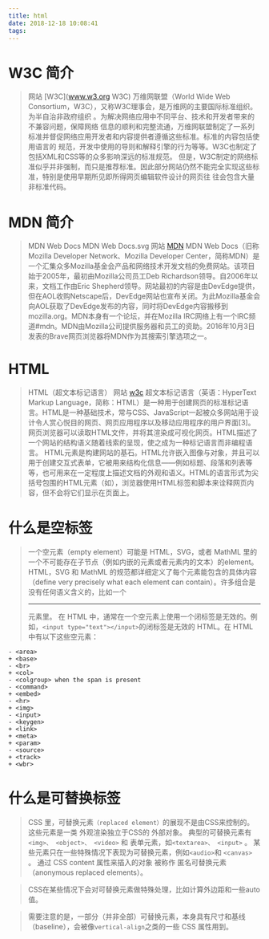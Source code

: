 ```yaml
---
title: html
date: 2018-12-18 10:08:41
tags:
---
```

# W3C 简介
>   网站	[W3C](www.w3.org W3C)
>   万维网联盟（World Wide Web Consortium，W3C），又称W3C理事会，是万维网的主要国际标准组织。为半自治非政府组织 。为解决网络应用中不同平台、技术和开发者带来的不兼容问题，保障网络   信息的顺利和完整流通，万维网联盟制定了一系列标准并督促网络应用开发者和内容提供者遵循这些标准。标准的内容包括使用语言的   规范，开发中使用的导则和解释引擎的行为等等。W3C也制定了包括XML和CSS等的众多影响深远的标准规范。 但是，W3C制定的网络标   准似乎并非强制，而只是推荐标准。因此部分网站仍然不能完全实现这些标准，特别是使用早期所见即所得网页编辑软件设计的网页往   往会包含大量非标准代码。
# MDN 简介
>   MDN Web Docs
>   MDN Web Docs.svg
>   网站	[MDN](developer.mozilla.org "MDN")
>   MDN Web Docs（旧称Mozilla Developer Network、Mozilla Developer Center，简称MDN）是一个汇集众多Mozilla基金会产品和网络技术开发文档的免费网站。该项目始于2005年，最初由Mozilla公司员工Deb Richardson领导。自2006年以来，文档工作由Eric Shepherd领导。网站最初的内容是由DevEdge提供，但在AOL收购Netscape后，DevEdge网站也宣布关闭。为此Mozilla基金会向AOL获取了DevEdge发布的内容，同时将DevEdge内容搬移到mozilla.org。MDN本身有一个论坛，并在Mozilla IRC网络上有一个IRC频道#mdn。MDN由Mozilla公司提供服务器和员工的资助。2016年10月3日发表的Brave网页浏览器将MDN作为其搜索引擎选项之一。
# HTML 
>  HTML（超文本标记语言）
>  网站 [w3c](www.w3.org/html/ "w3c")
>  超文本标记语言（英语：HyperText Markup Language，简称：HTML）是一种用于创建网页的标准标记语言。HTML是一种基础技术，常与CSS、JavaScript一起被众多网站用于设计令人赏心悦目的网页、网页应用程序以及移动应用程序的用户界面[3]。网页浏览器可以读取HTML文件，并将其渲染成可视化网页。HTML描述了一个网站的结构语义随着线索的呈现，使之成为一种标记语言而非编程语言。
>  HTML元素是构建网站的基石。HTML允许嵌入图像与对象，并且可以用于创建交互式表单，它被用来结构化信息——例如标题、段落和列表等等，也可用来在一定程度上描述文档的外观和语义。HTML的语言形式为尖括号包围的HTML元素（如<html>），浏览器使用HTML标签和脚本来诠释网页内容，但不会将它们显示在页面上。
# 什么是空标签
>   一个空元素（empty element）可能是 HTML，SVG，或者 MathML 里的一个不可能存在子节点（例如内嵌的元素或者元素内的文本）的element。HTML，SVG 和 MathML 的规范都详细定义了每个元素能包含的具体内容（define very precisely what each element can contain）。许多组合是没有任何语义含义的，比如一个 <audio> 元素嵌套在一个 <hr> 元素里。
>   在 HTML 中，通常在一个空元素上使用一个闭标签是无效的。例如，` <input type="text"></input> `的闭标签是无效的 HTML。在 HTML 中有以下这些空元素：
```
- <area>
+ <base>
- <br>
+ <col>
- <colgroup> when the span is present
- <command>
+ <embed>
- <hr>
+ <img>
- <input>
- <keygen>
+ <link>
+ <meta>
+ <param>
- <source>
+ <track>
+ <wbr>
```
# 什么是可替换标签
>   CSS 里，可替换元素`（replaced element）`的展现不是由CSS来控制的。这些元素是一类 外观渲染独立于CSS的 外部对象。 典型的可替换元素有` <img>、 <object>、 <video>` 和 表单元素，如`<textarea>、 <input>` 。 某些元素只在一些特殊情况下表现为可替换元素，例如` <audio> `和 `<canvas>` 。 通过 CSS content 属性来插入的对象 被称作 匿名可替换元素（anonymous replaced elements）。

>   CSS在某些情况下会对可替换元素做特殊处理，比如计算外边距和一些auto值。

>   需要注意的是，一部分（并非全部）可替换元素，本身具有尺寸和基线（baseline），会被像`vertical-align`之类的一些 CSS 属性用到。

